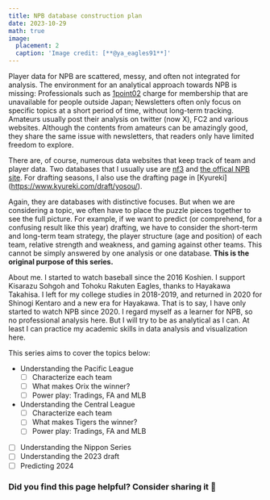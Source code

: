 ```yaml
---
title: NPB database construction plan
date: 2023-10-29
math: true
image:
  placement: 2
  caption: 'Image credit: [**@ya_eagles91**]'
---
```


Player data for NPB are scattered, messy, and often not integrated for analysis. The environment for an analytical approach towards NPB is missing: Professionals such as [1point02](https://1point02.jp/) charge for membership that are unavailable for people outside Japan; Newsletters often only focus on specific topics at a short period of time, without long-term tracking. Amateurs usually post their analysis on twitter (now X), FC2 and various websites. Although the contents from amateurs can be amazingly good, they share the same issue with newsletters, that readers only have limited freedom to explore.

There are, of course, numerous data websites that keep track of team and player data. Two databases that I usually use are [nf3](https://nf3.sakura.ne.jp/) and [the offical NPB site](https://npb.jp/teams/). For drafting seasons, I also use the drafting page in [Kyureki] (<https://www.kyureki.com/draft/yosou/>).

Again, they are databases with distinctive focuses. But when we are considering a topic, we often have to place the puzzle pieces together to see the full picture. For example, if we want to predict (or comprehend, for a confusing result like this year) drafting, we have to consider the short-term and long-term team strategy, the player structure (age and position) of each team, relative strength and weakness, and gaming against other teams. This cannot be simply answered by one analysis or one database. **This is the original purpose of this series.**

About me. I started to watch baseball since the 2016 Koshien. I support Kisarazu Sohgoh and Tohoku Rakuten Eagles, thanks to Hayakawa Takahisa. I left for my college studies in 2018-2019, and returned in 2020 for Shinogi Kentaro and a new era for Hayakawa. That is to say, I have only started to watch NPB since 2020. I regard myself as a learner for NPB, so no professional analysis here. But I will try to be as analytical as I can. At least I can practice my academic skills in data analysis and visualization here.

This series aims to cover the topics below:

- Understanding the Pacific League
  - [ ] Characterize each team
  - [ ] What makes Orix the winner?
  - [ ] Power play: Tradings, FA and MLB
- Understanding the Central League
  - [ ] Characterize each team
  - [ ] What makes Tigers the winner?
  - [ ] Power play: Tradings, FA and MLB
- [ ] Understanding the Nippon Series
- [ ] Understanding the 2023 draft
- [ ] Predicting 2024

### Did you find this page helpful? Consider sharing it 🙌
